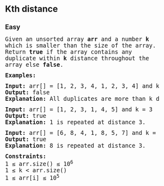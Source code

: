 # Kth distance
## Easy
<div class="problems_problem_content__Xm_eO"><p><span style="font-size: 14pt; font-family: 'andale mono', monospace;">Given an unsorted array <strong>arr </strong>and a<strong> </strong>number <strong>k </strong>which is smaller than the size of the array. Return <strong>true</strong> if the array contains any duplicate within <strong>k </strong>distance throughout the array else <strong>false</strong>.</span></p>
<p><strong><span style="font-size: 14pt; font-family: 'andale mono', monospace;">Examples:</span></strong></p>
<pre><span style="font-size: 14pt; font-family: 'andale mono', monospace;"><strong>Input:</strong> arr[] = [1, 2, 3, 4, 1, 2, 3, 4] and k = 3</span><br><span style="font-size: 14pt; font-family: 'andale mono', monospace;"><strong>Output:</strong> false</span><br><span style="font-size: 14pt; font-family: 'andale mono', monospace;"><strong>Explanation:</strong> All duplicates are more than k distance away.</span></pre>
<pre><span style="font-size: 14pt; font-family: 'andale mono', monospace;"><strong>Input:</strong> arr[] = [1, 2, 3, 1, 4, 5] and k = 3</span><br><span style="font-size: 14pt; font-family: 'andale mono', monospace;"><strong>Output:</strong> true</span><br><span style="font-size: 14pt; font-family: 'andale mono', monospace;"><strong>Explanation:</strong> 1 is repeated at distance 3.<br></span></pre>
<pre><span style="font-size: 14pt; font-family: 'andale mono', monospace;"><strong>Input:</strong> arr[] = [6, 8, 4, 1, 8, 5, 7] and k = 3</span><br><span style="font-size: 14pt; font-family: 'andale mono', monospace;"><strong>Output:</strong> true</span><br><span style="font-size: 14pt; font-family: 'andale mono', monospace;"><strong>Explanation:</strong> 8 is repeated at distance 3.</span></pre>
<p><strong><span style="font-size: 14pt; font-family: 'andale mono', monospace;">Constraints:<br></span></strong><span style="font-size: 14pt; font-family: 'andale mono', monospace;">1 ≤ arr.size() ≤ 10<sup>6</sup><br></span><span style="font-size: 14pt; font-family: 'andale mono', monospace;">1 ≤ k &lt; arr.size()<br></span><span style="font-size: 14pt; font-family: 'andale mono', monospace;">1 ≤ arr[i] ≤ 10<sup>5</sup></span></p></div>